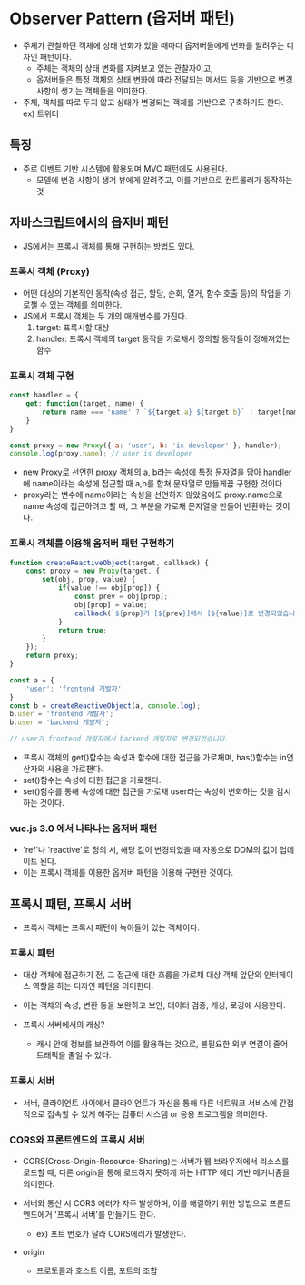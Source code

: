 # Observer Pattern (옵저버 패턴)
- 주체가 관찰하던 객체에 상태 변화가 있을 때마다 옵저버들에게 변화를 알려주는 디자인 패턴이다.
  - 주체는 객체의 상태 변화를 지켜보고 있는 관찰자이고,
  - 옵저버들은 특정 객체의 상태 변화에 따라 전달되는 메서드 등을 기반으로 변경사항이 생기는 객체들을 의미한다. 
- 주체, 객체를 따로 두지 않고 상태가 변경되는 객체를 기반으로 구축하기도 한다. ex) 트위터

## 특징
- 주로 이벤트 기반 시스템에 활용되며 MVC 패턴에도 사용된다.
  - 모델에 변경 사항이 생겨 뷰에게 알려주고, 이를 기반으로 컨트롤러가 동작하는 것

## 자바스크립트에서의 옵저버 패턴
- JS에서는 프록시 객체를 통해 구현하는 방법도 있다.

### 프록시 객체 (Proxy)
- 어떤 대상의 기본적인 동작(속성 접근, 할당, 순회, 열거, 함수 호출 등)의 작업을 가로챌 수 있는 객체를 의미한다.
- JS에서 프록시 객체는 두 개의 매개변수를 가진다.
  1. target: 프록시할 대상
  2. handler: 프록시 객체의 target 동작을 가로채서 정의할 동작들이 정해져있는 함수

### 프록시 객체 구현
```js
const handler = {
    get: function(target, name) {
        return name === 'name' ? `${target.a} ${target.b}` : target[name];
    }
}

const proxy = new Proxy({ a: 'user', b: 'is developer' }, handler);
console.log(proxy.name); // user is developer
```
- new Proxy로 선언한 proxy 객체의 a, b라는 속성에 특정 문자열을 담아 handler에 name이라는 속성에 접근할 때 a,b를 합쳐 문자열로 만들게끔 구현한 것이다.
- proxy라는 변수에 name이라는 속성을 선언하지 않았음에도 proxy.name으로 name 속성에 접근하려고 할 때, 그 부분을 가로채 문자열을 만들어 반환하는 것이다.

### 프록시 객체를 이용해 옵저버 패턴 구현하기
```js
function createReactiveObject(target, callback) {
    const proxy = new Proxy(target, {
        set(obj, prop, value) {
            if(value !== obj[prop]) {
                const prev = obj[prop];
                obj[prop] = value;
                callback(`${prop}가 [${prev}]에서 [${value}]로 변경되었습니다.`);
            }
            return true;
        }
    });
    return proxy;
}

const a = {
    'user': 'frontend 개발자'
}
const b = createReactiveObject(a, console.log);
b.user = 'frontend 개발자';
b.user = 'backend 개발자';

// user가 frontend 개발자에서 backend 개발자로 변경되었습니다.
```
- 프록시 객체의 get()함수는 속성과 함수에 대한 접근을 가로채며, has()함수는 in연산자의 사용을 가로챈다.
- set()함수는 속성에 대한 접근을 가로챈다.
- set()함수를 통해 속성에 대한 접근을 가로채 user라는 속성이 변화하는 것을 감시하는 것이다.

### vue.js 3.0 에서 나타나는 옵저버 패턴
- 'ref'나 'reactive'로 정의 시, 해당 값이 변경되었을 때 자동으로 DOM의 값이 업데이트 된다.
- 이는 프록시 객체를 이용한 옵저버 패턴을 이용해 구현한 것이다.

## 프록시 패턴, 프록시 서버
- 프록시 객체는 프록시 패턴이 녹아들어 있는 객체이다.

### 프록시 패턴
- 대상 객체에 접근하기 전, 그 접근에 대한 흐름을 가로채 대상 객체 앞단의 인터페이스 역할을 하는 디자인 패턴을 의미한다.
- 이는 객체의 속성, 변환 등을 보완하고 보안, 데이터 검증, 캐싱, 로깅에 사용한다.

- 프록시 서버에서의 캐싱?
  - 캐시 안에 정보를 보관하여 이를 활용하는 것으로, 불필요한 외부 연결이 줄어 트래픽을 줄일 수 있다.

### 프록시 서버
- 서버, 클라이언트 사이에서 클라이언트가 자신을 통해 다른 네트워크 서비스에 간접적으로 접속할 수 있게 해주는 컴퓨터 시스템 or 응용 프로그램을 의미한다.

### CORS와 프론트엔드의 프록시 서버
- CORS(Cross-Origin-Resource-Sharing)는 서버가 웹 브라우저에서 리소스를 로드할 때, 다른 origin을 통해 로드하지 못하게 하는 HTTP 헤더 기반 메커니즘을 의미한다.
- 서버와 통신 시 CORS 에러가 자주 발생하며, 이를 해결하기 위한 방법으로 프론트엔드에거 '프록시 서버'를 만들기도 한다.
  - ex) 포트 번호가 달라 CORS에러가 발생한다.

- origin
  - 프로토콜과 호스트 이름, 포트의 조합

